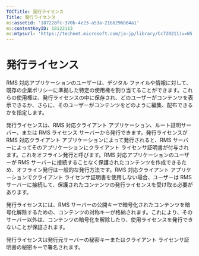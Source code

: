 ```yaml
---
TOCTitle: 発行ライセンス
Title: 発行ライセンス
ms:assetid: '187228fc-370b-4e23-a53a-21bb296b84a1'
ms:contentKeyID: 18122113
ms:mtpsurl: 'https://technet.microsoft.com/ja-jp/library/Cc720211(v=WS.10)'
---
```


発行ライセンス
==============

RMS 対応アプリケーションのユーザーは、デジタル ファイルや情報に対して、既存の企業ポリシーに準拠した特定の使用権を割り当てることができます。これらの使用権は、発行ライセンスの中に保存され、どのユーザーがコンテンツを表示できるか、さらに、そのユーザーがコンテンツをどのように編集、配布できるかを指定します。

発行ライセンスは、RMS 対応クライアント アプリケーション、ルート証明サーバー、または RMS ライセンス サーバーから発行できます。発行ライセンスが RMS 対応クライアント アプリケーションによって発行されると、RMS サーバーによってそのアプリケーションにクライアント ライセンサ証明書が付与されます。これをオフライン発行と呼びます。RMS 対応アプリケーションのユーザーが RMS サーバーに接続することなく保護されたコンテンツを作成できるため、オフライン発行は一般的な発行方法です。RMS 対応クライアント アプリケーションでクライアント ライセンサ証明書を使用しない場合、ユーザーは RMS サーバーに接続して、保護されたコンテンツの発行ライセンスを受け取る必要があります。

発行ライセンスには、RMS サーバーの公開キーで暗号化されたコンテンツを暗号化解除するための、コンテンツの対称キーが格納されます。これにより、そのサーバー以外は、コンテンツの暗号化を解除したり、使用ライセンスを発行できないことが保証されます。

発行ライセンスは発行元サーバーの秘密キーまたはクライアント ライセンサ証明書の秘密キーで署名されます。
